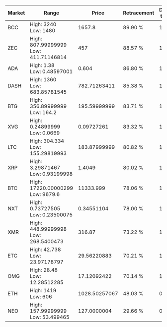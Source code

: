| Market | Range | Price| Retracement | Doubles to 50% |
| --- | --- | --- | --- | --- |
| BCC | High: 3240<br />Low: 1480 | 1657.8 | 89.90 % | 1.42 |
| ZEC | High: 807.99999999<br />Low: 411.71146814 | 457 | 88.57 % | 1.33 |
| ADA | High: 1.38<br />Low: 0.48597001 | 0.604 | 86.80 % | 1.54 |
| DASH | High: 1360<br />Low: 683.85781545 | 782.71263411 | 85.38 % | 1.31 |
| BTG | High: 356.89999999<br />Low: 164.2 | 195.59999999 | 83.71 % | 1.33 |
| XVG | High: 0.24899999<br />Low: 0.0669 | 0.09727261 | 83.32 % | 1.62 |
| LTC | High: 304.334<br />Low: 155.29819993 | 183.87999999 | 80.82 % | 1.25 |
| XRP | High: 3.29871467<br />Low: 0.93199998 | 1.4049 | 80.02 % | 1.51 |
| BTC | High: 17220.00000299<br />Low: 9679.6 | 11333.999 | 78.06 % | 1.19 |
| NXT | High: 0.73727505<br />Low: 0.23500075 | 0.34551104 | 78.00 % | 1.41 |
| XMR | High: 448.99999998<br />Low: 268.5400473 | 316.87 | 73.22 % | 1.13 |
| ETC | High: 42.738<br />Low: 23.97178797 | 29.56220883 | 70.21 % | 1.13 |
| OMG | High: 28.48<br />Low: 12.28512285 | 17.12092422 | 70.14 % | 1.19 |
| ETH | High: 1419<br />Low: 606 | 1028.50257067 | 48.03 % | 0.00 |
| NEO | High: 157.99999999<br />Low: 53.499465 | 127.0000004 | 29.66 % | 0.00 |
